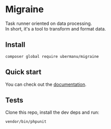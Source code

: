 # Migraine

Task runner oriented on data processing.<br>
In short, it's a tool to transform and format data.

## Install

```shell
composer global require ubermanu/migraine
```

## Quick start

You can check out the [documentation](https://ubermanu.github.io/migraine).

## Tests

Clone this repo, install the dev deps and run:

```shell
vendor/bin/phpunit
```
